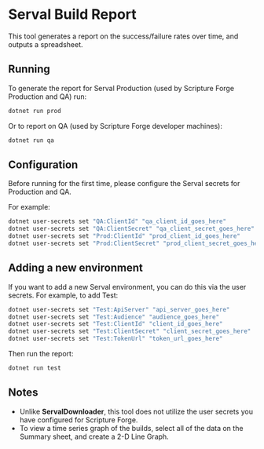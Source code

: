 # Serval Build Report

This tool generates a report on the success/failure rates over time, and outputs a spreadsheet.

## Running

To generate the report for Serval Production (used by Scripture Forge Production and QA) run:

```sh
dotnet run prod
```

Or to report on QA (used by Scripture Forge developer machines):

```sh
dotnet run qa
```

## Configuration

Before running for the first time, please configure the Serval secrets for Production and QA.

For example:

```sh
dotnet user-secrets set "QA:ClientId" "qa_client_id_goes_here"
dotnet user-secrets set "QA:ClientSecret" "qa_client_secret_goes_here"
dotnet user-secrets set "Prod:ClientId" "prod_client_id_goes_here"
dotnet user-secrets set "Prod:ClientSecret" "prod_client_secret_goes_here"
```

## Adding a new environment

If you want to add a new Serval environment, you can do this via the user secrets. For example, to add Test:

```sh
dotnet user-secrets set "Test:ApiServer" "api_server_goes_here"
dotnet user-secrets set "Test:Audience" "audience_goes_here"
dotnet user-secrets set "Test:ClientId" "client_id_goes_here"
dotnet user-secrets set "Test:ClientSecret" "client_secret_goes_here"
dotnet user-secrets set "Test:TokenUrl" "token_url_goes_here"
```

Then run the report:

```sh
dotnet run test
```

## Notes

- Unlike **ServalDownloader**, this tool does not utilize the user secrets you have configured for Scripture Forge.
- To view a time series graph of the builds, select all of the data on the Summary sheet, and create a 2-D Line Graph.
